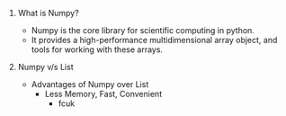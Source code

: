 1. What is Numpy?
   * Numpy is the core library for scientific computing in python.
   * It provides a high-performance multidimensional array object, and tools for working with these arrays.

2. Numpy v/s List
   * Advantages of Numpy over List
      * Less Memory, Fast, Convenient
          * fcuk
